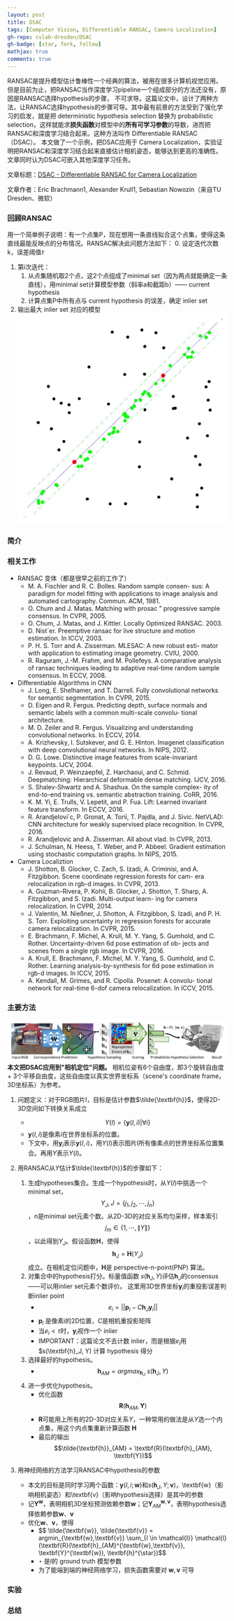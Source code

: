 ```yaml
---
layout: post
title: DSAC
tags: [Computer Vision, Differentiable RANSAC, Camera Localization]
gh-repo: cvlab-dresden/DSAC
gh-badge: [star, fork, follow]
mathjax: true
comments: true
---
```


RANSAC是提升模型估计鲁棒性一个经典的算法，被用在很多计算机视觉应用。但是目前为止，把RANSAC当作深度学习pipeline一个组成部分的方法还没有，原因是RANSAC选择hypothesis的步骤，
不可求导。这篇论文中，设计了两种方法，让RANSAC选择hypothesis的步骤可导。其中最有前景的方法受到了强化学习的启发，就是把 deterministic hypothesis selection 替换为
probabilistic selection，这样就能求**损失函数**对模型中的**所有可学习参数**的导数，进而把RANSAC和深度学习结合起来。这种方法叫作 Differentiable RANSAC（DSAC）。
本文做了一个示例，把DSAC应用于 Camera Localization，实验证明把RANSAC和深度学习结合起来直接估计相机姿态，能够达到更高的准确性。文章同时认为DSAC可嵌入其他深度学习任务。

文章标题：[DSAC - Differentiable RANSAC for Camera Localization](https://arxiv.org/abs/1611.05705)

文章作者：Eric Brachmann1, Alexander Krull1, Sebastian Nowozin（来自TU Dresden、微软）

### 回顾RANSAC
用一个简单例子说明：有一个点集P，现在想用一条直线拟合这个点集，使得这条直线最能反映点的分布情况。RANSAC解决此问题方法如下：
0. 设定迭代次数 k，误差阈值$\tau$
1. 第i次迭代：
    1. 从点集随机取2个点，这2个点组成了minimal set（因为两点就能确定一条直线），用minimal set计算模型参数（斜率a和截距b）—— current hypothesis  
    2. 计算点集P中所有点与 current hypothesis 的误差，确定 inlier set
2. 输出最大 inlier set 对应的模型
![](../img/post/ransac_example.png)

### 简介


### 相关工作
* RANSAC 变体（都是很早之前的工作了）
    - M. A. Fischler and R. C. Bolles. Random sample consen- sus: A paradigm for model fitting with applications to image analysis and automated cartography. Commun. ACM, 1981.
    - O. Chum and J. Matas. Matching with prosac ” progressive sample consensus. In CVPR, 2005.
    - O. Chum, J. Matas, and J. Kittler. Locally Optimized RANSAC. 2003.
    - D. Nist´er. Preemptive ransac for live structure and motion estimation. In ICCV, 2003.
    - P. H. S. Torr and A. Zisserman. MLESAC: A new robust esti- mator with application to estimating image geometry. CVIU, 2000.
    - R. Raguram, J.-M. Frahm, and M. Pollefeys. A comparative analysis of ransac techniques leading to adaptive real-time random sample consensus. In ECCV, 2008.
* Differentiable Algorithms in CNN
    - J. Long, E. Shelhamer, and T. Darrell. Fully convolutional networks for semantic segmentation. In CVPR, 2015.
    - D. Eigen and R. Fergus. Predicting depth, surface normals and semantic labels with a common multi-scale convolu- tional architecture.
    - M. D. Zeiler and R. Fergus. Visualizing and understanding convolutional networks. In ECCV, 2014.
    - A. Krizhevsky, I. Sutskever, and G. E. Hinton. Imagenet classification with deep convolutional neural networks. In NIPS, 2012.
    - D. G. Lowe. Distinctive image features from scale-invariant keypoints. IJCV, 2004.
    - J. Revaud, P. Weinzaepfel, Z. Harchaoui, and C. Schmid. Deepmatching: Hierarchical deformable dense matching. IJCV, 2016.
    - S. Shalev-Shwartz and A. Shashua. On the sample complex- ity of end-to-end training vs. semantic abstraction training. CoRR, 2016.
    - K. M. Yi, E. Trulls, V. Lepetit, and P. Fua. Lift: Learned invariant feature transform. In ECCV, 2016.
    - R. Arandjelovi´c, P. Gronat, A. Torii, T. Pajdla, and J. Sivic. NetVLAD: CNN architecture for weakly supervised place recognition. In CVPR, 2016.
    - R. Arandjelovic and A. Zisserman. All about vlad. In CVPR, 2013.
    - J. Schulman, N. Heess, T. Weber, and P. Abbeel. Gradient estimation using stochastic computation graphs. In NIPS, 2015.
* Camera Localiztion
    - J. Shotton, B. Glocker, C. Zach, S. Izadi, A. Criminisi, and A. Fitzgibbon. Scene coordinate regression forests for cam- era relocalization in rgb-d images. In CVPR, 2013.
    - A. Guzman-Rivera, P. Kohli, B. Glocker, J. Shotton, T. Sharp, A. Fitzgibbon, and S. Izadi. Multi-output learn- ing for camera relocalization. In CVPR, 2014.
    - J. Valentin, M. Nießner, J. Shotton, A. Fitzgibbon, S. Izadi, and P. H. S. Torr. Exploiting uncertainty in regression forests for accurate camera relocalization. In CVPR, 2015.
    - E. Brachmann, F. Michel, A. Krull, M. Y. Yang, S. Gumhold, and C. Rother. Uncertainty-driven 6d pose estimation of ob- jects and scenes from a single rgb image. In CVPR, 2016.
    - A. Krull, E. Brachmann, F. Michel, M. Y. Yang, S. Gumhold, and C. Rother. Learning analysis-by-synthesis for 6d pose estimation in rgb-d images. In ICCV, 2015.
    - A. Kendall, M. Grimes, and R. Cipolla. Posenet: A convolu- tional network for real-time 6-dof camera relocalization. In ICCV, 2015.
     

### 主要方法
![](../img/post/dsac_pipeline.png)
**本文把DSAC应用到"相机定位"问题。**  相机位姿有6个自由度，即3个旋转自由度 + 3个平移自由度，这些自由度以真实世界坐标系（scene's coordinate frame，3D坐标系）为参考。
1. 问题定义：对于RGB图片I，目标是估计参数$\tilde{\textbf{h}}$，使得2D-3D空间如下转换关系成立
    - $$ Y(I) = \{\textbf{y}(I, i)|\forall i\} $$
    - $\textbf{y}(I, i)$是像素$i$在世界坐标系的位置。
    - 下文中，用$\textbf{y}_i$表示$\textbf{y}(I, i)$，用$Y(I)$表示图片I所有像素点的世界坐标系位置集合。再用$Y$表示$Y(I)$。
    
2. 用RANSAC从$Y$估计$\tilde{\textbf{h}}$的步骤如下：
    1. 生成hypotheses集合。生成一个hypothesis时，从$Y(I)$中挑选一个 minimal set，$$Y_J, J = \{j_1, j_2, \cdots, j_n\}$$，$n$是minimal set元素个数。从2D-3D的对应关系均匀采样，样本索引 $$j_m \in \{1,\cdots,\|Y\|\}$$，以此得到$Y_J$。假设函数$\textbf{H}$，使得$$\textbf{h}_J = \textbf{H}(Y_J)$$成立。在相机定位问题中，$\textbf{H}$是 perspective-n-point(PNP) 算法。
    2. 对集合中的hypothesis打分。标量值函数 $s(\textbf{h}_J, Y)$评估$\textbf{h}_J$的consensus——可以用inlier set元素个数评价。
    这里用3D世界坐标$\textbf{y}_i$的重投影误差判断inlier point
        - $$e_i = || \textbf{p}_i - C\textbf{h}_J\textbf{y}_i ||$$
        - $\textbf{p}_i$ 是像素i的2D位置，$C$是相机重投影矩阵
        - 当$e_i < \tau$时，$\textbf{y}_i$视作一个 inlier
        - IMPORTANT：这篇论文不去计数 inlier，而是根据$e_i$用 $s(\textbf{h}_J, Y) 计算 hypothesis 得分
    3. 选择最好的hypothesis。
        - $$\textbf{h}_{AM} = argmax_{\textbf{h}_{J}} ~s(\textbf{h}_J, Y) $$
    4. 进一步优化hypothesis。
        - 优化函数 $$\textbf{R}(\textbf{h}_{AM}, \textbf{Y})$$
        -  $\textbf{R}$可能用上所有的2D-3D对应关系$Y$，一种常用的做法是从$Y$选一个内点集，用这个内点集重新计算函数 $\textbf{H}$
        - 最后的输出 $$\tilde{\textbf{h}}_{AM} = \textbf{R}(\textbf{h}_{AM}, \textbf{Y})$$

3. 用神经网络的方法学习RANSAC中hypothesis的参数
    - 本文的目标是同时学习两个函数：$\textbf{y}(I,i;\textbf{w})$和$s(\textbf{h}_J,Y;\textbf{v})$，\textbf{w}（影响相机姿态）和\textbf{v}（影响hypothesis选择）是其中的参数
    - 记$\textbf{Y}^{\textbf{w}}$，表明相机3D坐标预测依赖参数$\textbf{w}$；记$\textbf{Y}^{\textbf{w},\textbf{v}}_{AM}$，表明hypothesis选择依赖参数$\textbf{w}$、$\textbf{v}$
    - 优化$\textbf{w}、\textbf{v}$，使得
        - $$ \tilde{\textbf{w}}, \tilde{\textbf{v}} = argmin_{\textbf{w},\textbf{v}} \sum_{I \in \mathcal{I}} \mathcal{l}(\textbf{R}(\textbf{h}_{AM}^{\textbf{w},\textbf{v}}, \textbf{Y}^{\textbf{w}), \textbf{h}^{\star})$$
        - $\star$ 是$I$的 ground truth 模型参数
        - 为了能端到端的神经网络学习，损失函数需要对 $\textbf{w},\textbf{v}$ 可导

### 实验

### 总结